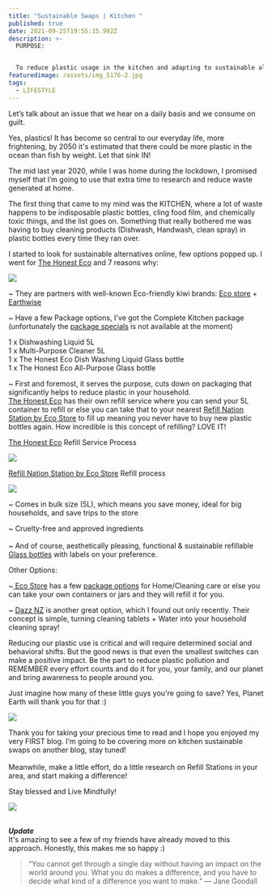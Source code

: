 ```yaml
---
title: "Sustainable Swaps | Kitchen "
published: true
date: 2021-09-25T19:55:15.992Z
description: >-
  PURPOSE: 


  To reduce plastic usage in the kitchen and adapting to sustainable alternatives. 
featuredimage: /assets/img_5176-2.jpg
tags:
  - LIFESTYLE
---
```

Let’s talk about an issue that we hear on a daily basis and we consume on guilt.

Yes, plastics! It has become so central to our everyday life, more frightening, by 2050 it's estimated that there could be more plastic in the ocean than fish by weight. Let that sink IN!

The mid last year 2020, while I was home during the lockdown, I promised myself that I’m going to use that extra time to research and reduce waste generated at home. 

The first thing that came to my mind was the KITCHEN, where a lot of waste happens to be indisposable plastic bottles, cling food film, and chemically toxic things, and the list goes on.  Something that really bothered me was having to buy cleaning products (Dishwash, Handwash, clean spray) in plastic bottles every time they ran over. 

I started to look for sustainable alternatives online, few options popped up.  I went for [The Honest Eco](https://www.thehonesteco.nz/shop) and 7 reasons why:

![](/assets/img_5176-2.jpg)

~ They are partners with well-known Eco-friendly kiwi brands: [Eco store](https://ecostore.com/nz/) + [Earthwise](https://earthwise.co.nz/) 

~ Have a few Package options, I've got the Complete Kitchen package (unfortunately the [package specials](https://www.thehonesteco.nz/packages) is not available at the moment)

1 x Dishwashing Liquid 5L\
1 x Multi-Purpose Cleaner 5L\
1 x The Honest Eco Dish Washing Liquid Glass bottle\
1 x The Honest Eco All-Purpose Glass bottle

~ First and foremost, it serves the purpose, cuts down on packaging that significantly helps to reduce plastic in your household. \
[The Honest Eco](https://www.thehonesteco.nz/shop) has their own refill service where you can send your 5L container to refill or else you can take that to your nearest [Refill Nation Station by Eco Store](https://ecostore.com/nz/storelocator/refill/) to fill up meaning you never have to buy new plastic bottles again. How incredible is this concept of refilling? LOVE IT! 

[The Honest Eco](https://www.thehonesteco.nz/shop) Refill Service Process

![](/assets/screen-shot-2021-09-25-at-4.47.56-pm.png)

[Refill Nation Station by Eco Store](https://ecostore.com/nz/storelocator/refill/) Refill process

![](/assets/ecostore.jpeg)

~ Comes in bulk size (5L), which means you save money, ideal for big households, and save trips to the store

~ Cruelty-free and approved ingredients \
\
~ And of course, aesthetically pleasing, functional & sustainable refillable [Glass bottles](https://www.thehonesteco.nz/bottles) with labels on your preference. 

Other Options:

~[ Eco Store](https://ecostore.com/nz/) has a few [package options](https://ecostore.com/nz/shop/household/packs/) for Home/Cleaning care or else you can take your own containers or jars and they will refill it for you.

~ [Dazz NZ](https://dazz.co.nz/) is another great option, which I found out only recently. Their concept is simple, turning cleaning tablets + Water into your household cleaning spray! 

Reducing our plastic use is critical and will require determined social and behavioral shifts. But the good news is that even the smallest switches can make a positive impact. Be the part to reduce plastic pollution and REMEMBER every effort counts and do it for you, your family, and our planet and bring awareness to people around you.

Just imagine how many of these little guys you're going to save? Yes, Planet Earth will thank you for that :)

![](/assets/untitled-design.jpg)

Thank you for taking your precious time to read and I hope you enjoyed my very FIRST blog. I'm going to be covering more on kitchen sustainable swaps on another blog, stay tuned! \
\
Meanwhile, make a little effort, do a little research on Refill Stations in your area, and start making a difference!

Stay blessed and Live Mindfully!

![](/assets/collage.jpeg)

\
***Update***\
It's amazing to see a few of my friends have already moved to this approach. Honestly, this makes me so happy :)

> “You cannot get through a single day without having an impact on the world around you. What you do makes a difference, and you have to decide what kind of a difference you want to make.”
> — Jane Goodall